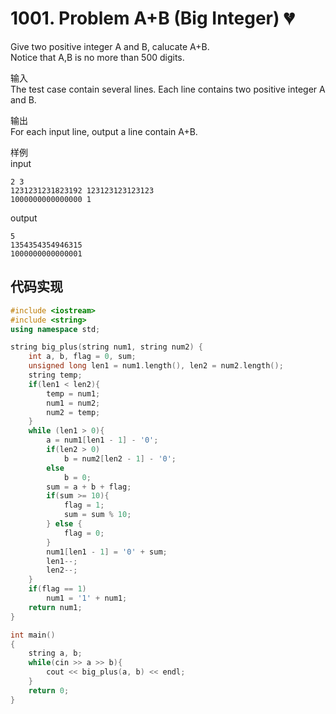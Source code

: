 # 1001. Problem A+B (Big Integer) :broken_heart:
Give two positive integer A and B, calucate A+B.   
Notice that A,B is no more than 500 digits.

输入  
The test case contain several lines. Each line contains two positive integer A and B.

输出  
For each input line, output a line contain A+B.

样例   
input
```
2 3
1231231231823192 123123123123123
1000000000000000 1
```
output
```
5
1354354354946315
1000000000000001
```

## 代码实现
```cpp
#include <iostream>
#include <string>
using namespace std;

string big_plus(string num1, string num2) {
    int a, b, flag = 0, sum;
    unsigned long len1 = num1.length(), len2 = num2.length();
    string temp;
    if(len1 < len2){
        temp = num1;
        num1 = num2;
        num2 = temp;
    }
    while (len1 > 0){
        a = num1[len1 - 1] - '0';
        if(len2 > 0)
            b = num2[len2 - 1] - '0';
        else
            b = 0;
        sum = a + b + flag;
        if(sum >= 10){
            flag = 1;
            sum = sum % 10;
        } else {
            flag = 0;
        }
        num1[len1 - 1] = '0' + sum;
        len1--;
        len2--;
    }
    if(flag == 1)
        num1 = '1' + num1;
    return num1;
}

int main()
{
    string a, b;
    while(cin >> a >> b){
        cout << big_plus(a, b) << endl;
    }
    return 0;
}
```